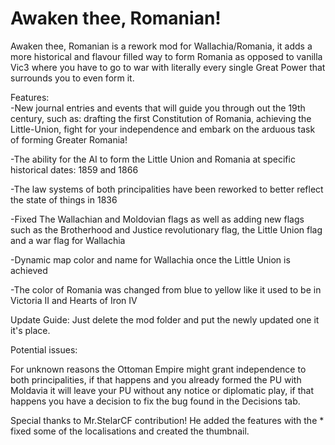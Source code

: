 # Awaken thee, Romanian!
Awaken thee, Romanian is a rework mod for Wallachia/Romania, it adds a more historical and flavour filled way to form Romania as opposed to vanilla Vic3 where you have to go to war with literally every single Great Power that surrounds you to even form it.

Features:   
   -New journal entries and events that will guide you through out the 19th century, such as: drafting the first Constitution of Romania, achieving the Little-Union, fight for your independence and embark on the arduous task of forming Greater Romania!

   -The ability for the AI to form the Little Union and Romania at specific historical dates: 1859 and 1866
   
   -The law systems of both principalities have been reworked to better reflect the state of things in 1836
   
   -Fixed The Wallachian and Moldovian flags as well as adding new flags such as the Brotherhood and Justice revolutionary flag, the Little Union flag and a war flag for Wallachia
   
   -Dynamic map color and name for Wallachia once the Little Union is achieved
   
   -The color of Romania was changed from blue to yellow like it used to be in Victoria II and Hearts of Iron IV

Update Guide: Just delete the mod folder and put the newly updated one it it's place.

Potential issues:

   For unknown reasons the Ottoman Empire might grant independence to both principalities, if that happens and you already formed the PU with Moldavia it will leave your PU without any notice or diplomatic play, if that happens you have a decision to fix the bug found in the Decisions tab.

Special thanks to Mr.StelarCF contribution! He added the features with the * fixed some of the localisations and created the thumbnail.

